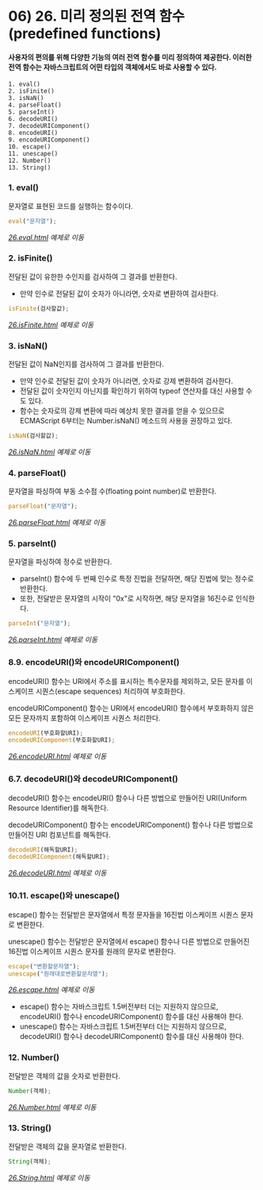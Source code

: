 # 06) 26. 미리 정의된 전역 함수(predefined functions)
#### 사용자의 편의를 위해 다양한 기능의 여러 전역 함수를 미리 정의하여 제공한다. 이러한 전역 함수는 자바스크립트의 어떤 타입의 객체에서도 바로 사용할 수 있다.

    1. eval()
    2. isFinite()
    3. isNaN()
    4. parseFloat()
    5. parseInt()
    6. decodeURI()
    7. decodeURIComponent()
    8. encodeURI()
    9. encodeURIComponent()
    10. escape()
    11. unescape()
    12. Number()
    13. String()

### 1. eval()
문자열로 표현된 코드를 실행하는 함수이다.

```js
eval("문자열");
```

_[26.eval.html](https://github.com/DaaEun/Studying-JavaScript/blob/main/section06.function/section06.example/26.eval.html) 예제로 이동_

### 2. isFinite()
전달된 값이 유한한 수인지를 검사하여 그 결과를 반환한다.    
- 만약 인수로 전달된 값이 숫자가 아니라면, 숫자로 변환하여 검사한다.

```js
isFinite(검사할값);
```

_[26.isFinite.html](https://github.com/DaaEun/Studying-JavaScript/blob/main/section06.function/section06.example/26.isFinite.html) 예제로 이동_

### 3. isNaN()
전달된 값이 NaN인지를 검사하여 그 결과를 반환한다.   
- 만약 인수로 전달된 값이 숫자가 아니라면, 숫자로 강제 변환하여 검사한다.   
- 전달된 값이 숫자인지 아닌지를 확인하기 위하여 typeof 연산자를 대신 사용할 수도 있다.   
- 함수는 숫자로의 강제 변환에 따라 예상치 못한 결과를 얻을 수 있으므로 ECMAScript 6부터는 Number.isNaN() 메소드의 사용을 권장하고 있다.

```js
isNaN(검사할값);
```

_[26.isNaN.html](https://github.com/DaaEun/Studying-JavaScript/blob/main/section06.function/section06.example/26.isNaN.html) 예제로 이동_

### 4. parseFloat()
문자열을 파싱하여 부동 소수점 수(floating point number)로 반환한다.

```js
parseFloat("문자열");
```

_[26.parseFloat.html](https://github.com/DaaEun/Studying-JavaScript/blob/main/section06.function/section06.example/26.parseFloat.html) 예제로 이동_

### 5. parseInt()
문자열을 파싱하여 정수로 반환한다.
- parseInt() 함수에 두 번째 인수로 특정 진법을 전달하면, 해당 진법에 맞는 정수로 반환한다.
- 또한, 전달받은 문자열의 시작이 "0x"로 시작하면, 해당 문자열을 16진수로 인식한다.

```js
parseInt("문자열");
```

_[26.parseInt.html](https://github.com/DaaEun/Studying-JavaScript/blob/main/section06.function/section06.example/26.parseInt.html) 예제로 이동_

### 8.9. encodeURI()와 encodeURIComponent()
encodeURI() 함수는 URI에서 주소를 표시하는 특수문자를 제외하고, 모든 문자를 이스케이프 시퀀스(escape sequences) 처리하여 부호화한다.

encodeURIComponent() 함수는 URI에서 encodeURI() 함수에서 부호화하지 않은 모든 문자까지 포함하여 이스케이프 시퀀스 처리한다.

```js
encodeURI(부호화할URI);
encodeURIComponent(부호화할URI);
```

_[26.encodeURI.html](https://github.com/DaaEun/Studying-JavaScript/blob/main/section06.function/section06.example/26.encodeURI.html) 예제로 이동_

### 6.7. decodeURI()와 decodeURIComponent()
decodeURI() 함수는 encodeURI() 함수나 다른 방법으로 만들어진 URI(Uniform Resource Identifier)를 해독한다.

decodeURIComponent() 함수는 encodeURIComponent() 함수나 다른 방법으로 만들어진 URI 컴포넌트를 해독한다.

```js
decodeURI(해독할URI);
decodeURIComponent(해독할URI);
```

_[26.decodeURI.html](https://github.com/DaaEun/Studying-JavaScript/blob/main/section06.function/section06.example/26.decodeURI.html) 예제로 이동_

### 10.11. escape()와 unescape()
escape() 함수는 전달받은 문자열에서 특정 문자들을 16진법 이스케이프 시퀀스 문자로 변환한다.

unescape() 함수는 전달받은 문자열에서 escape() 함수나 다른 방법으로 만들어진 16진법 이스케이프 시퀀스 문자를 원래의 문자로 변환한다.

```js
escape("변환할문자열");
unescape("원래대로변환할문자열");
```

_[26.escape.html](https://github.com/DaaEun/Studying-JavaScript/blob/main/section06.function/section06.example/26.escape.html) 예제로 이동_

- escape() 함수는 자바스크립트 1.5버전부터 더는 지원하지 않으므로, encodeURI() 함수나 encodeURIComponent() 함수를 대신 사용해야 한다.
- unescape() 함수는 자바스크립트 1.5버전부터 더는 지원하지 않으므로, decodeURI() 함수나 decodeURIComponent() 함수를 대신 사용해야 한다.

### 12. Number()
전달받은 객체의 값을 숫자로 반환한다.

```js
Number(객체);
```

_[26.Number.html](https://github.com/DaaEun/Studying-JavaScript/blob/main/section06.function/section06.example/26.Number.html) 예제로 이동_

### 13.  String()
전달받은 객체의 값을 문자열로 반환한다.

```js
String(객체);
```

_[26.String.html](https://github.com/DaaEun/Studying-JavaScript/blob/main/section06.function/section06.example/26.String.html) 예제로 이동_
